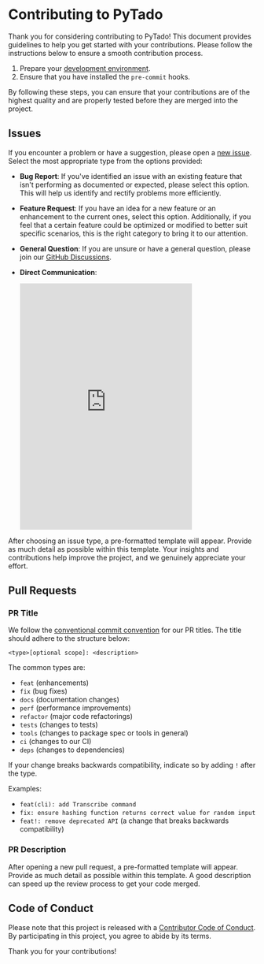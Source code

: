 # Contributing to PyTado

Thank you for considering contributing to PyTado! This document provides guidelines to help you get started with your
contributions. Please follow the instructions below to ensure a smooth contribution process.

1. Prepare your [development environment](https://github.com/wmalgadey/PyTado#development).
2. Ensure that you have installed the `pre-commit` hooks.

By following these steps, you can ensure that your contributions are of the highest quality and are properly tested
before they are merged into the project.

## Issues

If you encounter a problem or have a suggestion, please open a [new issue](https://github.com/wmalgadey/PyTado/issues/new/choose).
Select the most appropriate type from the options provided:

- **Bug Report**: If you've identified an issue with an existing feature that isn't performing as documented or expected,
  please select this option. This will help us identify and rectify problems more efficiently.

- **Feature Request**: If you have an idea for a new feature or an enhancement to the current ones, select this option.
  Additionally, if you feel that a certain feature could be optimized or modified to better suit specific scenarios, this
  is the right category to bring it to our attention.

- **General Question**: If you are unsure or have a general question, please join our
  [GitHub Discussions](https://github.com/wmalgadey/PyTado/discussions).

- **Direct Communication**:  
  <iframe src="https://discord.com/widget?id=1347581338366119937&theme=dark" width="350" height="500" allowtransparency="true" frameborder="0" sandbox="allow-popups allow-popups-to-escape-sandbox allow-same-origin allow-scripts"></iframe>

After choosing an issue type, a pre-formatted template will appear. Provide as much detail as possible within this
template. Your insights and contributions help improve the project, and we genuinely appreciate your effort.

## Pull Requests

### PR Title

We follow the [conventional commit convention](https://www.conventionalcommits.org/en/v1.0.0/) for our PR titles. The
title should adhere to the structure below:

```text
<type>[optional scope]: <description>
```

The common types are:

- `feat` (enhancements)
- `fix` (bug fixes)
- `docs` (documentation changes)
- `perf` (performance improvements)
- `refactor` (major code refactorings)
- `tests` (changes to tests)
- `tools` (changes to package spec or tools in general)
- `ci` (changes to our CI)
- `deps` (changes to dependencies)

If your change breaks backwards compatibility, indicate so by adding `!` after the type.

Examples:

- `feat(cli): add Transcribe command`
- `fix: ensure hashing function returns correct value for random input`
- `feat!: remove deprecated API` (a change that breaks backwards compatibility)

### PR Description

After opening a new pull request, a pre-formatted template will appear. Provide as much detail as possible within this
template. A good description can speed up the review process to get your code merged.

## Code of Conduct

Please note that this project is released with a [Contributor Code of Conduct](https://www.contributor-covenant.org/version/2/0/code_of_conduct/).
By participating in this project, you agree to abide by its terms.

Thank you for your contributions!
